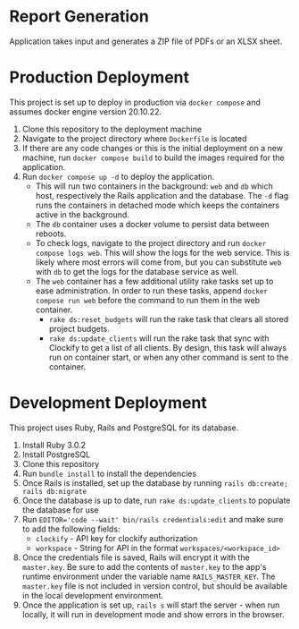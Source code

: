 # Report Generation

Application takes input and generates a ZIP file of PDFs or an XLSX sheet.

# Production Deployment
This project is set up to deploy in production via `docker compose` and assumes docker engine version 20.10.22.

1. Clone this repository to the deployment machine
1. Navigate to the project directory where `Dockerfile` is located
1. If there are any code changes or this is the initial deployment on a new machine, run `docker compose build` to build the images required for the application.
1. Run `docker compose up -d` to deploy the application.
   * This will run two containers in the background: `web` and `db` which host, respectively the Rails application and the database. The `-d` flag runs the containers in detached mode which keeps the containers active in the background.
   * The `db` container uses a docker volume to persist data between reboots.
   * To check logs, navigate to the project directory and run `docker compose logs web`. This will show the logs for the web service. This is likely where most errors will come from, but you can substitute `web` with `db` to get the logs for the database service as well.
   * The `web` container has a few additional utility rake tasks set up to ease administration. In order to run these tasks, append `docker compose run web` before the command to run them in the web container.
      * `rake ds:reset_budgets` will run the rake task that clears all stored project budgets.
      * `rake ds:update_clients` will run the rake task that sync with Clockify to get a list of all clients. By design, this task will always run on container start, or when any other command is sent to the container.

# Development Deployment
This project uses Ruby, Rails and PostgreSQL for its database.
1. Install Ruby 3.0.2
1. Install PostgreSQL
1. Clone this repository
1. Run `bundle install` to install the dependencies
1. Once Rails is installed, set up the database by running `rails db:create; rails db:migrate`
1. Once the database is up to date, run `rake ds:update_clients` to populate the database for use
1. Run `EDITOR='code --wait' bin/rails credentials:edit` and make sure to add the following fields:
   * `clockify` - API key for clockify authorization
   * `workspace` - String for API in the format `workspaces/<workspace_id>`
1. Once the credentials file is saved, Rails will encrypt it with the `master.key`. Be sure to add the contents of `master.key` to the app's runtime environment under the variable name `RAILS_MASTER_KEY`. The `master.key` file is not included in version control, but should be available in the local development environment.
1. Once the application is set up, `rails s` will start the server - when run locally, it will run in development mode and show errors in the browser.
